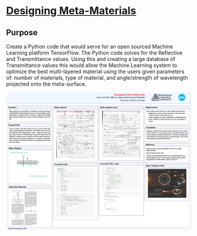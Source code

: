 # [Designing Meta-Materials](https://github.com/jdelva2/Designing-MetaMaterials)

## Purpose
Create a Python code that would serve for an open sourced Machine Learning platform TensorFlow. The Python code solves for the Reflective and Transmittance values. Using this and creating a large database of Transmittance values this would allow the Machine Learning system to optimize the best multi-layered material using the users given parameters of: number of materials, type of material, and angle/strength of wavelength projected onto the meta-surface.


![](https://github.com/jdelva2/Designing-MetaMaterials/blob/main/Designing%20Meta-Materials.png?raw=true)
